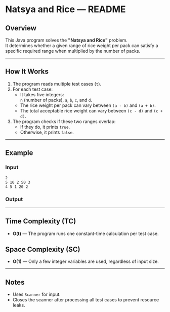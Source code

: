 # Natsya and Rice — README

## Overview
This Java program solves the **"Natsya and Rice"** problem.  
It determines whether a given range of rice weight per pack can satisfy a specific required range when multiplied by the number of packs.

---

## How It Works
1. The program reads multiple test cases (`t`).
2. For each test case:
   - It takes five integers:  
     `n` (number of packs), `a`, `b`, `c`, and `d`.
   - The rice weight per pack can vary between `(a - b)` and `(a + b)`.
   - The total acceptable rice weight can vary between `(c - d)` and `(c + d)`.
3. The program checks if these two ranges overlap:
   - If they do, it prints `true`.
   - Otherwise, it prints `false`.

---

## Example
### Input

    2
    5 10 2 50 3
    4 5 1 20 2


### Output

---

## Time Complexity (TC)
- **O(t)** — The program runs one constant-time calculation per test case.

## Space Complexity (SC)
- **O(1)** — Only a few integer variables are used, regardless of input size.

---

## Notes
- Uses `Scanner` for input.
- Closes the scanner after processing all test cases to prevent resource leaks.
